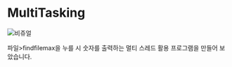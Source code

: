 # MultiTasking

![비쥬얼](https://user-images.githubusercontent.com/54826784/69203992-1e992700-0b89-11ea-9281-a38c1a89858d.PNG)

파일>findfilemax을 누를 시 숫자를 출력하는 멀티 스레드 활용 프로그램을 만들어 보았습니다.
